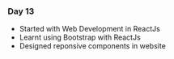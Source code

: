 ####
### Day 13

 - Started with Web Development in ReactJs
 - Learnt using Bootstrap with ReactJs
 - Designed reponsive components in website
